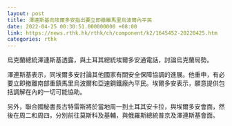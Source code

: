```yaml
---
layout: post
title: 澤連斯基向埃爾多安指出要立即撤離馬里烏波爾內平民
date: 2022-04-25 00:30:51.000000000 +08:00
link: https://news.rthk.hk/rthk/ch/component/k2/1645452-20220425.htm
categories: rthk
---
```


烏克蘭總統澤連斯基透露，與土耳其總統埃爾多安通電話，討論烏克蘭局勢。

澤連斯基表示，同埃爾多安討論其他國家有關安全保障協調的進展。他重申，有必要立即撤離南部重鎮馬里烏波爾和亞速鋼鐵廠內平民。埃爾多安表示，願意提供包括調解在內的一切可能協助。

另外，聯合國秘書長古特雷斯將於當地周一到土耳其安卡拉，與埃爾多安會面，然後在周二和周四，分別前往莫斯科及基輔，與俄羅斯總統普京及澤連斯基會面。

